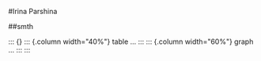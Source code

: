 #Irina Parshina

##smth

::: {}
  ::: {.column width="40%"}
    table ...
  :::
  ::: {.column width="60%"}
    graph ...
  :::
:::

